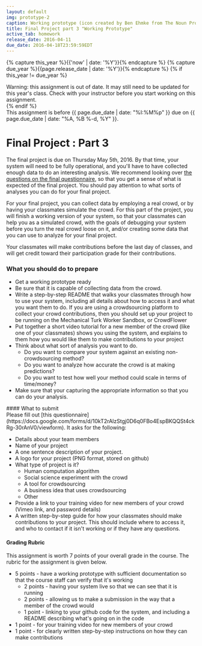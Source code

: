 ```yaml
---
layout: default
img: prototype-2
caption: Working prototype (icon created by Ben Ehmke from The Noun Project)
title: Final Project part 3 "Working Prototype"
active_tab: homework
release_date: 2016-04-11
due_date: 2016-04-18T23:59:59EDT
---
```

<!-- Check whether the assignment is up to date -->
{% capture this_year %}{{'now' | date: '%Y'}}{% endcapture %}
{% capture due_year %}{{page.release_date | date: '%Y'}}{% endcapture %}
{% if this_year != due_year %} 
<div class="alert alert-danger">
Warning: this assignment is out of date.  It may still need to be updated for this year's class.  Check with your instructor before you start working on this assignment.
</div>
{% endif %}
<!-- End of check whether the assignment is up to date -->


<div class="alert alert-info">
This assignment is before {{ page.due_date | date: "%I:%M%p" }} due on {{ page.due_date | date: "%A, %B %-d, %Y" }}. 
</div>


Final Project<span class="text-muted"> : Part 3</span> 
=============================================================

The final project is due on Thursday May 5th, 2016.  By that time, your system will need to be fully operational, and you'll have to have collected enough data to do an interesting analysis.  We recommend looking over [the questions on the final questionnaire](final-project-part4.html#survey), so that you get a sense of what is expected of the final project. You should pay attention to what sorts of analyses you can do for your final project. 

For your final project, you can collect data by employing a real crowd, or by having your classmates simulate the crowd.  For this part of the project, you will finish a working version of your system, so that your classmates can help you as a simulated crowd, with the goals of debugging your system before you turn the real crowd loose on it, and/or creating some data that you can use to analyze for your final project.

Your classmates will make contributions before the last day of classes, and will get credit toward their participation grade for their contributions.

### What you should do to prepare

* Get a working prototype ready
* Be sure that it is capable of collecting data from the crowd.
* Write a step-by-step README that walks your classmates through how to use your system, including all details about how to access it and what you want them to do. If you are using a crowdsourcing platform to collect your crowd contributions, then you should set up your project to be running on the Mechanical Turk Worker Sandbox, or CrowdFlower 
* Put together a short video tutorial for a new member of the crowd (like one of your classmates) shows you using the system, and explains to them how you would like them to make contributions to your project
* Think about what sort of analysis you want to do.  
	- Do you want to compare your system against an existing non-crowdsourcing method?  
	- Do you want to analyze how accurate the crowd is at making predictions?
	- Do you want to test how well your method could scale in terms of time/money?
* Make sure that your capturing the appropriate information so that you can do your analysis.




<div class="panel panel-primary" id="survey">
<div class="panel-heading" markdown="1">
#### What to submit
</div>
<div class="panel-body" markdown="1">
Please fill out [this questionnaire](https://docs.google.com/forms/d/10kT2rAlzStgj0D6q0FBo4EspBKQQSt4ckRg-30rAnV0/viewform).  It asks for the following:

* Details about your team members
* Name of your project
* A one sentence description of your project.
* A logo for your project (PNG format, stored on github)
* What type of project is it? 
  * Human computation algorithm
  * Social science experiment with the crowd
  * A tool for crowdsourcing
  * A business idea that uses crowdsourcing
  * Other
* Provide a link to your training video for new members of your crowd (Vimeo link, and password details)
* A written step-by-step guide for how your classmates should make contributions to your project. This should include where to access it, and who to contact if it isn't working or if  they have any questions.

</div>
</div>


<div class="panel panel-danger">
<div class="panel-heading" markdown="1">
<h4>Grading Rubric</h4>
</div>
<div class="panel-body" markdown="1">

This assignment is worth 7 points of your overall grade in the course.  The rubric for the assignment is given below. 

* 5 points - have a working prototype with sufficient documentation so that the course staff can verify that it's working
  * 2 points - having your system live so that we can see that it is running
  * 2 points - allowing us to make a submission in the way that a member of the crowd would
  * 1 point - linking to your github code for the system, and including a README describing what's going on in the code
* 1 point - for your training video for new members of your crowd
* 1 point - for clearly written step-by-step instructions on how they can make contributions
</div>
</div>

